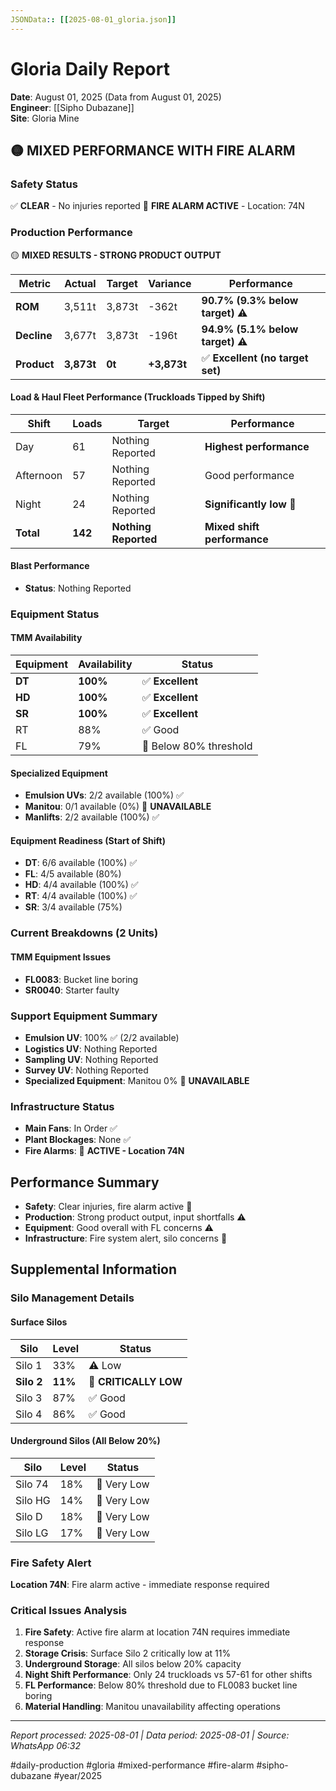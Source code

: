 ```yaml
---
JSONData:: [[2025-08-01_gloria.json]]
---
```


# Gloria Daily Report
**Date**: August 01, 2025 (Data from August 01, 2025)  
**Engineer**: [[Sipho Dubazane]]  
**Site**: Gloria Mine  

## 🟡 MIXED PERFORMANCE WITH FIRE ALARM

### Safety Status
✅ **CLEAR** - No injuries reported
🔴 **FIRE ALARM ACTIVE** - Location: 74N

### Production Performance
🟡 **MIXED RESULTS - STRONG PRODUCT OUTPUT**

| Metric | Actual | Target | Variance | Performance |
|--------|--------|--------|----------|-------------|
| **ROM** | 3,511t | 3,873t | -362t | **90.7% (9.3% below target)** ⚠️ |
| **Decline** | 3,677t | 3,873t | -196t | **94.9% (5.1% below target)** ⚠️ |
| **Product** | **3,873t** | **0t** | **+3,873t** | ✅ **Excellent (no target set)** |

#### Load & Haul Fleet Performance (Truckloads Tipped by Shift)
| Shift | Loads | Target | Performance |
|-------|-------|--------|-------------|
| Day | 61 | Nothing Reported | **Highest performance** |
| Afternoon | 57 | Nothing Reported | Good performance |
| Night | 24 | Nothing Reported | **Significantly low** 🔴 |
| **Total** | **142** | **Nothing Reported** | **Mixed shift performance** |

#### Blast Performance
- **Status**: Nothing Reported

### Equipment Status

#### TMM Availability
| Equipment | Availability | Status |
|-----------|-------------|---------|
| **DT** | **100%** | ✅ **Excellent** |
| **HD** | **100%** | ✅ **Excellent** |
| **SR** | **100%** | ✅ **Excellent** |
| RT | 88% | ✅ Good |
| FL | 79% | 🔴 Below 80% threshold |

#### Specialized Equipment
- **Emulsion UVs**: 2/2 available (100%) ✅
- **Manitou**: 0/1 available (0%) 🔴 **UNAVAILABLE**
- **Manlifts**: 2/2 available (100%) ✅

#### Equipment Readiness (Start of Shift)
- **DT**: 6/6 available (100%) ✅
- **FL**: 4/5 available (80%)
- **HD**: 4/4 available (100%) ✅
- **RT**: 4/4 available (100%) ✅
- **SR**: 3/4 available (75%)

### Current Breakdowns (2 Units)

#### TMM Equipment Issues
- **FL0083**: Bucket line boring
- **SR0040**: Starter faulty

### Support Equipment Summary
- **Emulsion UV**: 100% ✅ (2/2 available)
- **Logistics UV**: Nothing Reported
- **Sampling UV**: Nothing Reported
- **Survey UV**: Nothing Reported
- **Specialized Equipment**: Manitou 0% 🔴 **UNAVAILABLE**

### Infrastructure Status
- **Main Fans**: In Order ✅
- **Plant Blockages**: None ✅
- **Fire Alarms**: 🔴 **ACTIVE - Location 74N**

## Performance Summary
- **Safety**: Clear injuries, fire alarm active 🔴
- **Production**: Strong product output, input shortfalls ⚠️
- **Equipment**: Good overall with FL concerns ⚠️
- **Infrastructure**: Fire system alert, silo concerns 🔴

## Supplemental Information

### Silo Management Details
#### Surface Silos
| Silo | Level | Status |
|------|-------|--------|
| Silo 1 | 33% | ⚠️ Low |
| **Silo 2** | **11%** | 🔴 **CRITICALLY LOW** |
| Silo 3 | 87% | ✅ Good |
| Silo 4 | 86% | ✅ Good |

#### Underground Silos (All Below 20%)
| Silo | Level | Status |
|------|-------|--------|
| Silo 74 | 18% | 🔴 Very Low |
| Silo HG | 14% | 🔴 Very Low |
| Silo D | 18% | 🔴 Very Low |
| Silo LG | 17% | 🔴 Very Low |

### Fire Safety Alert
**Location 74N**: Fire alarm active - immediate response required

### Critical Issues Analysis
1. **Fire Safety**: Active fire alarm at location 74N requires immediate response
2. **Storage Crisis**: Surface Silo 2 critically low at 11%
3. **Underground Storage**: All silos below 20% capacity
4. **Night Shift Performance**: Only 24 truckloads vs 57-61 for other shifts
5. **FL Performance**: Below 80% threshold due to FL0083 bucket line boring
6. **Material Handling**: Manitou unavailability affecting operations

---
*Report processed: 2025-08-01 | Data period: 2025-08-01 | Source: WhatsApp 06:32*

#daily-production #gloria #mixed-performance #fire-alarm #sipho-dubazane #year/2025